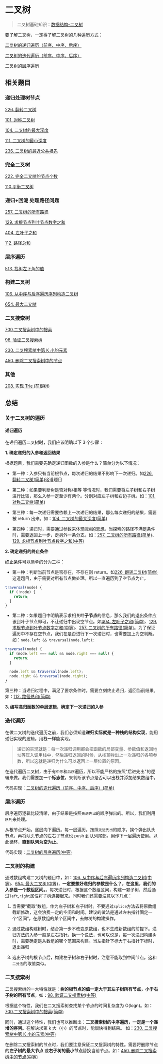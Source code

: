 # 二叉树

> 二叉树基础知识：[数据结构-二叉树](https://github.com/kerwin-ly/Blog/blob/master/data-structure/%E4%BA%8C%E5%8F%89%E6%A0%91.md)

要了解二叉树，一定得了解二叉树的几种遍历方式：

[二叉树的递归遍历（前序、中序、后序）](<https://github.com/kerwin-ly/Blog/blob/master/algorithm/binary-tree/%E4%BA%8C%E5%8F%89%E6%A0%91%E7%9A%84%E9%80%92%E5%BD%92%E9%81%8D%E5%8E%86(%E7%AE%80%E5%8D%95).md>)

[二叉树的迭代遍历（前序、中序、后序）](<https://github.com/kerwin-ly/Blog/blob/master/algorithm/binary-tree/%E4%BA%8C%E5%8F%89%E6%A0%91%E7%9A%84%E8%BF%AD%E4%BB%A3%E9%81%8D%E5%8E%86(%E4%B8%AD%E7%AD%89).md>)

[二叉树的层序遍历](<https://github.com/kerwin-ly/Blog/blob/master/algorithm/binary-tree/%E4%BA%8C%E5%8F%89%E6%A0%91%E7%9A%84%E5%B1%82%E5%BA%8F%E9%81%8D%E5%8E%86(%E4%B8%AD%E7%AD%89).md>)

## 相关题目

### 递归处理树节点

[226. 翻转二叉树](<https://github.com/kerwin-ly/Blog/blob/master/algorithm/binary-tree/226.%20%E7%BF%BB%E8%BD%AC%E4%BA%8C%E5%8F%89%E6%A0%91(%E7%AE%80%E5%8D%95).md>)

[101. 对称二叉树](<https://github.com/kerwin-ly/Blog/blob/master/algorithm/binary-tree/101.%20%E5%AF%B9%E7%A7%B0%E4%BA%8C%E5%8F%89%E6%A0%91(%E7%AE%80%E5%8D%95).md>)

[104. 二叉树的最大深度](<https://github.com/kerwin-ly/Blog/blob/master/algorithm/binary-tree/104.%20%E4%BA%8C%E5%8F%89%E6%A0%91%E7%9A%84%E6%9C%80%E5%A4%A7%E6%B7%B1%E5%BA%A6(%E7%AE%80%E5%8D%95).md>)

[111. 二叉树的最小深度](<https://github.com/kerwin-ly/Blog/blob/master/algorithm/binary-tree/111.%20%E4%BA%8C%E5%8F%89%E6%A0%91%E7%9A%84%E6%9C%80%E5%B0%8F%E6%B7%B1%E5%BA%A6(%E7%AE%80%E5%8D%95).md>)

[236. 二叉树的最近公共祖先](https://github.com/kerwin-ly/Blog/blob/main/algorithm/binary-tree/236.%20%E4%BA%8C%E5%8F%89%E6%A0%91%E7%9A%84%E6%9C%80%E8%BF%91%E5%85%AC%E5%85%B1%E7%A5%96%E5%85%88.md)

### 完全二叉树

[222. 完全二叉树的节点个数](<https://github.com/kerwin-ly/Blog/blob/master/algorithm/binary-tree/222.%20%E5%AE%8C%E5%85%A8%E4%BA%8C%E5%8F%89%E6%A0%91%E7%9A%84%E8%8A%82%E7%82%B9%E4%B8%AA%E6%95%B0(%E4%B8%AD%E7%AD%89).md>)

[110.平衡二叉树](<https://github.com/kerwin-ly/Blog/blob/master/algorithm/binary-tree/110.%E5%B9%B3%E8%A1%A1%E4%BA%8C%E5%8F%89%E6%A0%91(%E7%AE%80%E5%8D%95).md>)

### 递归+回溯 处理路径问题

[257. 二叉树的所有路径](<https://github.com/kerwin-ly/Blog/blob/master/algorithm/binary-tree/257.%20%E4%BA%8C%E5%8F%89%E6%A0%91%E7%9A%84%E6%89%80%E6%9C%89%E8%B7%AF%E5%BE%84(%E7%AE%80%E5%8D%95).md>)

[129. 求根节点到叶节点数字之和](<https://github.com/kerwin-ly/Blog/blob/master/algorithm/binary-tree/129.%20%E6%B1%82%E6%A0%B9%E8%8A%82%E7%82%B9%E5%88%B0%E5%8F%B6%E8%8A%82%E7%82%B9%E6%95%B0%E5%AD%97%E4%B9%8B%E5%92%8C(%E4%B8%AD%E7%AD%89).md>)

[404. 左叶子之和](<https://github.com/kerwin-ly/Blog/blob/master/algorithm/binary-tree/404.%20%E5%B7%A6%E5%8F%B6%E5%AD%90%E4%B9%8B%E5%92%8C(%E7%AE%80%E5%8D%95).md>)

[112. 路径总和](<https://github.com/kerwin-ly/Blog/blob/master/algorithm/binary-tree/112.%20%E8%B7%AF%E5%BE%84%E6%80%BB%E5%92%8C(%E7%AE%80%E5%8D%95).md>)

### 层序遍历

[513. 找树左下角的值](<https://github.com/kerwin-ly/Blog/blob/master/algorithm/binary-tree/513.%20%E6%89%BE%E6%A0%91%E5%B7%A6%E4%B8%8B%E8%A7%92%E7%9A%84%E5%80%BC(%E4%B8%AD%E7%AD%89).md>)

### 构建二叉树

[106. 从中序与后序遍历序列构造二叉树](<https://github.com/kerwin-ly/Blog/blob/master/algorithm/binary-tree/106.%20%E4%BB%8E%E4%B8%AD%E5%BA%8F%E4%B8%8E%E5%90%8E%E5%BA%8F%E9%81%8D%E5%8E%86%E5%BA%8F%E5%88%97%E6%9E%84%E9%80%A0%E4%BA%8C%E5%8F%89%E6%A0%91(%E4%B8%AD%E7%AD%89).md>)

[654. 最大二叉树](<https://github.com/kerwin-ly/Blog/blob/master/algorithm/binary-tree/654.%20%E6%9C%80%E5%A4%A7%E4%BA%8C%E5%8F%89%E6%A0%91(%E4%B8%AD%E7%AD%89).md>)

### 二叉搜索树

[700.二叉搜索树中的搜索](<https://github.com/kerwin-ly/Blog/blob/master/algorithm/binary-tree/700.%E4%BA%8C%E5%8F%89%E6%90%9C%E7%B4%A2%E6%A0%91%E4%B8%AD%E7%9A%84%E6%90%9C%E7%B4%A2(%E7%AE%80%E5%8D%95).md>)

[98. 验证二叉搜索树](<https://github.com/kerwin-ly/Blog/blob/master/algorithm/binary-tree/98.%20%E9%AA%8C%E8%AF%81%E4%BA%8C%E5%8F%89%E6%90%9C%E7%B4%A2%E6%A0%91(%E4%B8%AD%E7%AD%89).md>)

[230. 二叉搜索树中第 K 小的元素](<https://github.com/kerwin-ly/Blog/blob/master/algorithm/binary-tree/230.%20%E4%BA%8C%E5%8F%89%E6%90%9C%E7%B4%A2%E6%A0%91%E4%B8%AD%E7%AC%ACK%E5%B0%8F%E7%9A%84%E5%85%83%E7%B4%A0(%E4%B8%AD%E7%AD%89).md>)

[450. 删除二叉搜索树中的节点](<https://github.com/kerwin-ly/Blog/blob/master/algorithm/binary-tree/450.%20%E5%88%A0%E9%99%A4%E4%BA%8C%E5%8F%89%E6%90%9C%E7%B4%A2%E6%A0%91%E4%B8%AD%E7%9A%84%E8%8A%82%E7%82%B9(%E4%B8%AD%E7%AD%89).md>)

### 其他

[208. 实现 Trie (前缀树)](<https://github.com/kerwin-ly/Blog/blob/master/algorithm/binary-tree/208.%20%E5%AE%9E%E7%8E%B0%20Trie%20(%E5%89%8D%E7%BC%80%E6%A0%91).md>)

## 总结

### 关于二叉树的遍历

#### 递归遍历

在递归遍历二叉树时，我们应该明确以下 3 个步骤：

**1. 确定递归的入参和返回结果**

根据题目，我们需要先确定递归函数的入参是什么？简单分为以下情况：

- 第一种：入参只有当前根节点，每次递归的结果不影响下一次递归。如[226. 翻转二叉树(简单)](<https://github.com/kerwin-ly/Blog/blob/master/algorithm/binary-tree/226.%20%E7%BF%BB%E8%BD%AC%E4%BA%8C%E5%8F%89%E6%A0%91(%E7%AE%80%E5%8D%95).md>)这道题目

- 第二种：如果要判断树是否对称/相等 等情况时，我们需要将左子树和右子树进行比较，那么入参一定至少有两个。分别对应左子树和右边子树。如：[101. 对称二叉树(简单)](<https://github.com/kerwin-ly/Blog/blob/master/algorithm/binary-tree/101.%20%E5%AF%B9%E7%A7%B0%E4%BA%8C%E5%8F%89%E6%A0%91(%E7%AE%80%E5%8D%95).md>)

- 第三种：每一次递归需要依赖上一次递归的结果，那么每次递归的结果，需要被 return 出来。如：[104. 二叉树的最大深度(简单)](<https://github.com/kerwin-ly/Blog/blob/master/algorithm/binary-tree/104.%20%E4%BA%8C%E5%8F%89%E6%A0%91%E7%9A%84%E6%9C%80%E5%A4%A7%E6%B7%B1%E5%BA%A6(%E7%AE%80%E5%8D%95).md>)

- 第四种：递归时，需要通过参数来体现`回溯`的思想。当探索的路径不满足条件时，需要返回上一步，走另外一条分支。如：[257. 二叉树的所有路径(简单)](<https://github.com/kerwin-ly/Blog/blob/master/algorithm/binary-tree/257.%20%E4%BA%8C%E5%8F%89%E6%A0%91%E7%9A%84%E6%89%80%E6%9C%89%E8%B7%AF%E5%BE%84(%E7%AE%80%E5%8D%95).md>)、[129. 求根节点到叶节点数字之和(中等)](<https://github.com/kerwin-ly/Blog/blob/master/algorithm/binary-tree/129.%20%E6%B1%82%E6%A0%B9%E8%8A%82%E7%82%B9%E5%88%B0%E5%8F%B6%E8%8A%82%E7%82%B9%E6%95%B0%E5%AD%97%E4%B9%8B%E5%92%8C(%E4%B8%AD%E7%AD%89).md>)

**2. 确定递归的终止条件**

终止条件可以简单的分为三种：

- 第一种：判断当前节点是否存在，不存在则 return。如[226. 翻转二叉树(简单)](<https://github.com/kerwin-ly/Blog/blob/master/algorithm/binary-tree/226.%20%E7%BF%BB%E8%BD%AC%E4%BA%8C%E5%8F%89%E6%A0%91(%E7%AE%80%E5%8D%95).md>)这道题目，由于需要对所有节点做处理。所以一直遍历到了空节点为止。

```js
traversal(node) {
  if (!node) {
    return;
  }
}
```

- 第二种：如果题目中明确表示求相关**叶子节点**的信息，那么我们的退出条件应该到叶子节点即可，不让递归中出现空节点。如[404. 左叶子之和(简单)](<https://github.com/kerwin-ly/Blog/blob/master/algorithm/binary-tree/404.%20%E5%B7%A6%E5%8F%B6%E5%AD%90%E4%B9%8B%E5%92%8C(%E7%AE%80%E5%8D%95).md>)、[129. 求根节点到叶节点数字之和(中等)](<https://github.com/kerwin-ly/Blog/blob/master/algorithm/binary-tree/129.%20%E6%B1%82%E6%A0%B9%E8%8A%82%E7%82%B9%E5%88%B0%E5%8F%B6%E8%8A%82%E7%82%B9%E6%95%B0%E5%AD%97%E4%B9%8B%E5%92%8C(%E4%B8%AD%E7%AD%89).md>)、[257. 二叉树的所有路径(简单)](<https://github.com/kerwin-ly/Blog/blob/master/algorithm/binary-tree/257.%20%E4%BA%8C%E5%8F%89%E6%A0%91%E7%9A%84%E6%89%80%E6%9C%89%E8%B7%AF%E5%BE%84(%E7%AE%80%E5%8D%95).md>)。为了保证遍历中不存在空节点，我们在是否进行下一次递归时，也需要加上为空判断。如：`node.left && traversal(node.left)`;

```js
traversal(node) {
  if (node.left === null && node.right === null) {
    return;
  }

  node.left && traversal(node.left);
  node.right && traversal(node.right);
}
```

第三种：当递归过程中，满足了要求条件时，需要立刻终止递归，返回当前结果。如：[112. 路径总和(简单)](<https://github.com/kerwin-ly/Blog/blob/master/algorithm/binary-tree/112.%20%E8%B7%AF%E5%BE%84%E6%80%BB%E5%92%8C(%E7%AE%80%E5%8D%95).md>)

**3. 编写递归函数的单层逻辑，确定下一次递归的入参**

### 迭代遍历

在做二叉树的迭代遍历之前，我们必须知道**递归实际就是一种栈的结构实现**，能用递归实现的逻辑，用栈一样能实现。

> 递归的实现就是：每一次递归调用都会把函数的局部变量、参数值和返回地址等压入调用栈中，然后递归返回的时候，从栈顶弹出上一次递归的各项参数，所以这就是递归为什么可以返回上一层位置的原因。

在迭代遍历二叉树，由于有`中序`和`后序`遍历，所以不能严格的按照"后进先出"的逻辑来做。我们需要加一个**标志位**，来判断该节点是否可以出栈并添加结果数组中。

代码实现：[二叉树的迭代遍历（前序、中序、后序）(简单)](<https://github.com/kerwin-ly/Blog/blob/master/algorithm/binary-tree/%E4%BA%8C%E5%8F%89%E6%A0%91%E7%9A%84%E8%BF%AD%E4%BB%A3%E9%81%8D%E5%8E%86(%E4%B8%AD%E7%AD%89).md>)

### 层序遍历

层序遍历逻辑比较清晰，由于结果是按照`先进先出`的顺序弹出的。所以，我们利用`队列`来处理。

从根节点开始，逐层向下遍历。每一层遍历，按照`先进先出`的顺序，挨个弹出队头节点，再将队头节点的左右子节点也 push 到队列尾部。用作下一层遍历使用。以此循环，**直到队列为空为止**。

代码实现：[二叉树的层序遍历(中等)](<https://github.com/kerwin-ly/Blog/blob/master/algorithm/binary-tree/%E4%BA%8C%E5%8F%89%E6%A0%91%E7%9A%84%E5%B1%82%E5%BA%8F%E9%81%8D%E5%8E%86(%E4%B8%AD%E7%AD%89).md>)

### 二叉树的构建

通过数组构建二叉树的题目中，如：[106. 从中序与后序遍历序列构造二叉树(中等)](<https://github.com/kerwin-ly/Blog/blob/master/algorithm/binary-tree/106.%20%E4%BB%8E%E4%B8%AD%E5%BA%8F%E4%B8%8E%E5%90%8E%E5%BA%8F%E9%81%8D%E5%8E%86%E5%BA%8F%E5%88%97%E6%9E%84%E9%80%A0%E4%BA%8C%E5%8F%89%E6%A0%91(%E4%B8%AD%E7%AD%89).md>)、[654. 最大二叉树(中等)](<https://github.com/kerwin-ly/Blog/blob/master/algorithm/binary-tree/654.%20%E6%9C%80%E5%A4%A7%E4%BA%8C%E5%8F%89%E6%A0%91(%E4%B8%AD%E7%AD%89).md>)，**一定要想好递归的参数是什么？，在这里，我们的入参是一个数组区间。**。每次递归时，根据这个数组区间，构建一颗子树，然后通过`left`,`right`属性将子树连接起来。同时我们还需要注意以下几点：

1. 当需要“截取”数组，作为左子树和右子树时。不要通过`splice`方法去将原数组截断修改，这会浪费一定的空间和时间。建议的做法是通过左右指针固定一个“区间”。在原数组的某个区间中，去做树的构建操作。

2. 通过数组构建树时，结合第一步不改变原数组，也不生成新数组的前提下。递归方法的入参一般是左右指针。换一个说法，也可以说是，每一次递归构建树时，需要确定是从数组的哪个范围来构建。当左指针下标大于右指针下标时，退出递归

3. 选出子树的根节点后，构建左子树和右子树时，注意不能取到中间节点。这和`二分法`的取值类似。

### 二叉搜索树

二叉搜索树的一大特性就是：**树的根节点的值一定大于其左子树所有节点，小于右子树的所有节点**。如：[98. 验证二叉搜索树(中等)](<https://github.com/kerwin-ly/Blog/blob/master/algorithm/binary-tree/98.%20%E9%AA%8C%E8%AF%81%E4%BA%8C%E5%8F%89%E6%90%9C%E7%B4%A2%E6%A0%91(%E4%B8%AD%E7%AD%89).md>)

根据这个特性，我们在二叉搜索树查找某个节点的时间复杂度为 O(logn)。如：[700.二叉搜索树中的搜索(简单)](<https://github.com/kerwin-ly/Blog/blob/master/algorithm/binary-tree/700.%E4%BA%8C%E5%8F%89%E6%90%9C%E7%B4%A2%E6%A0%91%E4%B8%AD%E7%9A%84%E6%90%9C%E7%B4%A2(%E7%AE%80%E5%8D%95).md>)

同时，通过这个特性，我们也可以推断出：**二叉搜索树的中序遍历，一定是一个递增的序列**。在解决求第 k 大（小）的节点时，能很快得到结果。 如：[230. 二叉搜索树中第 K 小的元素(中等)](<https://github.com/kerwin-ly/Blog/blob/master/algorithm/binary-tree/230.%20%E4%BA%8C%E5%8F%89%E6%90%9C%E7%B4%A2%E6%A0%91%E4%B8%AD%E7%AC%ACK%E5%B0%8F%E7%9A%84%E5%85%83%E7%B4%A0(%E4%B8%AD%E7%AD%89).md>)

在删除二叉搜索树的节点时，我们要注意保证二叉搜索树的特性。需要将删除节点的**左子树的最大节点** 或**右子树的最小节点**替换当前节点。如：[450. 删除二叉搜索树中的节点(中等)](<https://github.com/kerwin-ly/Blog/blob/master/algorithm/binary-tree/450.%20%E5%88%A0%E9%99%A4%E4%BA%8C%E5%8F%89%E6%90%9C%E7%B4%A2%E6%A0%91%E4%B8%AD%E7%9A%84%E8%8A%82%E7%82%B9(%E4%B8%AD%E7%AD%89).md>)
